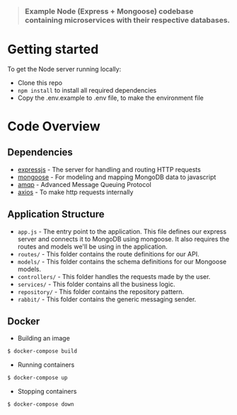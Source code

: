 > ### Example Node (Express + Mongoose) codebase containing microservices with their respective databases.

# Getting started

To get the Node server running locally:

- Clone this repo
- `npm install` to install all required dependencies
- Copy the .env.example to .env file, to make the environment file

# Code Overview

## Dependencies

- [expressjs](https://github.com/expressjs/express) - The server for handling and routing HTTP requests
- [mongoose](https://github.com/Automattic/mongoose) - For modeling and mapping MongoDB data to javascript 
- [amqp](https://www.rabbitmq.com/getstarted.html) - Advanced Message Queuing Protocol
- [axios](https://www.rabbitmq.com/getstarted.html) - To make http requests internally

## Application Structure

- `app.js` - The entry point to the application. This file defines our express server and connects it to MongoDB using mongoose. It also requires the routes and models we'll be using in the application.
- `routes/` - This folder contains the route definitions for our API.
- `models/` - This folder contains the schema definitions for our Mongoose models.
- `controllers/` - This folder handles the requests made by the user.
- `services/` - This folder contains all the business logic.
- `repository/` - This folder contains the repository pattern.
- `rabbit/` - This folder contains the generic messaging sender.

## Docker

* Building an image

```bash
$ docker-compose build
```

* Running containers

```bash
$ docker-compose up
```

* Stopping containers

```bash
$ docker-compose down
```